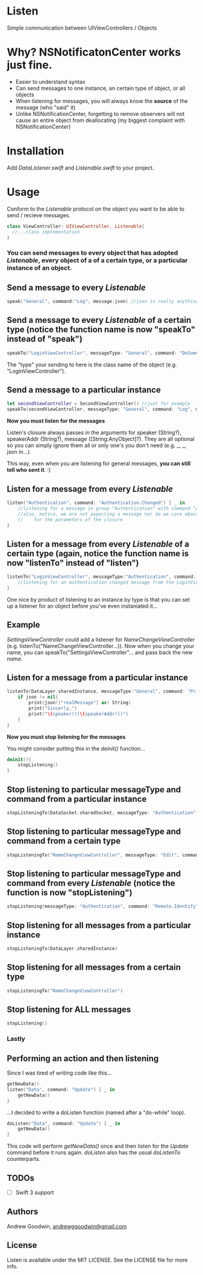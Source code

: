# Listen
Simple communication between UIViewControllers / Objects

# Why? NSNotificatonCenter works just fine.
- Easier to understand syntax
- Can send messages to one instance, an certain type of object, or all objects
- When listening for messages, you will always know the **source** of the message (who "said" it)
- Unlike NSNotificationCenter, forgetting to remove observers will not cause an entire object from deallocating (my biggest complaint with NSNotificationCenter)

# Installation
Add *DataListener.swift* and *Listenable.swift* to your project.

# Usage
Conform to the *Listenable* protocol on the object you want to be able to send / recieve messages.
```swift
class ViewController: UIViewController, Listenable{
  //...class implementation
}
```

### You can send messages to every object that has adopted *Listenable*, every object of a of a certain type, or a particular instance of an object.

## Send a message to every *Listenable*
```swift
speak("General", command:"Log", message:json) //json is really anything of type [String:AnyObject]? <--optional
```

## Send a message to every *Listenable* of a certain type (notice the function name is now "speakTo" instead of "speak")
```swift
speakTo("LoginViewController", messageType: "General", command: "DoSomething", message: nil)
```
The "type" your sending to here is the class name of the object (e.g. "LoginViewController").

## Send a message to a particular instance
```swift
let secondViewController = SecondViewController() //just for example
speakTo(secondViewController, messageType: "General", command: "Log", message: ["data":"print this out"])
```

**Now you must listen for the messages**

Listen's closure always passes in the arguments for speaker (String?), speakerAddr (String?), message ([String:AnyObject]?).
They are all optional so you can simply ignore them all or only one's you don't need (e.g. _, _, json in...).

This way, even when you are listening for general messages, **you can still tell who sent it**. :)

## Listen for a message from every *Listenable*
```swift
listen("Authentication", command: "Authentication.Changed") { _ in
    //listening for a message in group "Authentication" with command "Authentication.Changed"
    //also, notice, we are not expecting a message nor do we care about the speaker so we can simply write "_"
    //    for the parameters of the closure
}
```

## Listen for a message from every *Listenable* of a certain type (again, notice the function name is now "listenTo" instead of "listen")
```swift
listenTo("LoginViewController", messageType:"Authentication", command: "Authentication.Changed") { _ in
    //listening for an authentication changed message from the LoginViewController
}
```
One nice by product of listening to an instance by type is that you can set up a listener for an object before you've even instaniated it...

## Example
*SettingsViewController* could add a listener for *NameChangeViewController* (e.g. listenTo("NameChangeViewController...)).  Now when you change your name, you can speakTo("SettingsViewController"... and pass back the new *name*.

## Listen for a message from a particular instance
```swift
listenTo(DataLayer.sharedInstance, messageType:"General", command: "Print"){ (speaker, speakerAddr, json) in
    if json != nil{
        print(json!["realMessage"] as! String)
        print("Sincerly,")
        print("\(speaker!)(\(speakerAddr!))")
    }
}
```
**Now you must stop listening for the messages**

You might consider putting this in the *deinit()* function...
```swift
deinit(){
	stopListening()
}
```

## Stop listening to particular messageType and command from a particular instance
```swift
stopListeningTo(DataSocket.sharedSocket, messageType: "Authentication", command: "Authentication.Changed")
```

## Stop listening to particular messageType and command from a certain type
```swift
stopListeningTo("NameChangeViewController", messageType: "Edit", command: "Name.Changed")
```

## Stop listening to particular messageType and command from every *Listenable* (notice the function is now "stopListening")
```swift
stopListening(messageType: "Authentication", command: "Remote.Identify")
```

## Stop listening for all messages from a particular instance
```swift
stopListeningTo(DataLayer.sharedInstance)
```

## Stop listening for all messages from a certain type
```swift
stopListeningTo("NameChangeViewController")
```

## Stop listening for ALL messages
```swift
stopListening()
```

### Lastly
## Performing an action and then listening
Since I was tired of writing code like this...
```swift
getNewData()
listen("Data", command: "Update") { _ in
    getNewData()
}
```
...I decided to write a doListen function (named after a "do-while" loop).
```swift
doListen("Data", command: "Update") { _ in
    getNewData()
}
```
This code will perform *getNewData()* once and then listen for the *Update* command before it runs again. *doListen* also has the usual *doListenTo* counterparts.

## TODOs
- [ ] Swift 3 support

## Authors

Andrew Goodwin, andrewggoodwin@gmail.com

## License

Listen is available under the MIT LICENSE. See the LICENSE file for more info.
